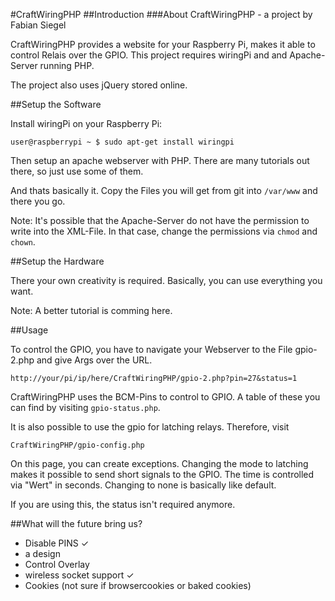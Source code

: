 #CraftWiringPHP
##Introduction
###About
CraftWiringPHP - a project by Fabian Siegel

CraftWiringPHP provides a website for your Raspberry Pi, makes it able to control Relais over the GPIO.
This project requires wiringPi and and Apache-Server running PHP. 

The project also uses jQuery stored online.

##Setup the Software

Install wiringPi on your Raspberry Pi:

`user@raspberrypi ~ $ sudo apt-get install wiringpi`

Then setup an apache webserver with PHP. There are many tutorials out there, so just use some of them.

And thats basically it. Copy the Files you will get from git into `/var/www` and there you go.

Note: It's possible that the Apache-Server do not have the permission to write into the XML-File. In that case, change the permissions via `chmod` and `chown`.

##Setup the Hardware

There your own creativity is required. Basically, you can use everything you want.

Note: A better tutorial is comming here.

##Usage

To control the GPIO, you have to navigate your Webserver to the File gpio-2.php and give Args over the URL.

`http://your/pi/ip/here/CraftWiringPHP/gpio-2.php?pin=27&status=1`

CraftWiringPHP uses the BCM-Pins to control to GPIO. A table of these you can find by visiting `gpio-status.php`.

It is also possible to use the gpio for latching relays. Therefore, visit

`CraftWiringPHP/gpio-config.php`

On this page, you can create exceptions. Changing the mode to latching makes it possible to send short signals to the GPIO. The time is controlled via "Wert" in seconds.
Changing to none is basically like default.

If you are using this, the status isn't required anymore.

##What will the future bring us?

* Disable PINS ✓
* a design
* Control Overlay
* wireless socket support ✓
* Cookies (not sure if browsercookies or baked cookies)
